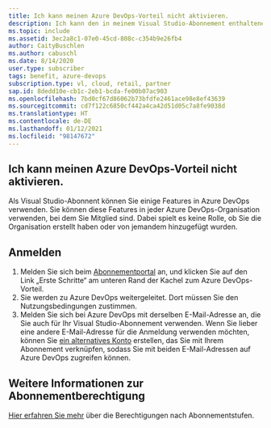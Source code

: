 ```yaml
---
title: Ich kann meinen Azure DevOps-Vorteil nicht aktivieren.
description: Ich kann den in meinem Visual Studio-Abonnement enthaltenen Azure DevOps Pay-As-You-Go-Vorteil nicht aktivieren.
ms.topic: include
ms.assetid: 3ec2a8c1-07e0-45cd-808c-c354b9e26fb4
author: CaityBuschlen
ms.author: cabuschl
ms.date: 8/14/2020
user.type: subscriber
tags: benefit, azure-devops
subscription.type: vl, cloud, retail, partner
sap.id: 8dedd10e-cb1c-2eb1-bcda-fe00b07ac903
ms.openlocfilehash: 7bd0cf67d86062b73bfdfe2461ace98e8ef43639
ms.sourcegitcommit: cd7f122c6850cf442a4ca42d51d05c7a8fe9038d
ms.translationtype: HT
ms.contentlocale: de-DE
ms.lasthandoff: 01/12/2021
ms.locfileid: "98147672"
---
```

## <a name="im-unable-to-activate-my-azure-devops-benefit"></a>Ich kann meinen Azure DevOps-Vorteil nicht aktivieren.

Als Visual Studio-Abonnent können Sie einige Features in Azure DevOps verwenden. Sie können diese Features in jeder Azure DevOps-Organisation verwenden, bei dem Sie Mitglied sind. Dabei spielt es keine Rolle, ob Sie die Organisation erstellt haben oder von jemandem hinzugefügt wurden.  

## <a name="sign-in"></a>Anmelden
1. Melden Sie sich beim [Abonnementportal](https://my.visualstudio.com/benefits) an, und klicken Sie auf den Link „Erste Schritte“ am unteren Rand der Kachel zum Azure DevOps-Vorteil.
1. Sie werden zu Azure DevOps weitergeleitet. Dort müssen Sie den Nutzungsbedingungen zustimmen. 
1. Melden Sie sich bei Azure DevOps mit derselben E-Mail-Adresse an, die Sie auch für Ihr Visual Studio-Abonnement verwenden. Wenn Sie lieber eine andere E-Mail-Adresse für die Anmeldung verwenden möchten, können Sie [ein alternatives Konto](https://docs.microsoft.com/visualstudio/subscriptions/vs-alternate-identity) erstellen, das Sie mit Ihrem Abonnement verknüpfen, sodass Sie mit beiden E-Mail-Adressen auf Azure DevOps zugreifen können. 

## <a name="more-information-about-subscription-eligibility"></a>Weitere Informationen zur Abonnementberechtigung 
[Hier erfahren Sie mehr](https://docs.microsoft.com/visualstudio/subscriptions/vs-azure-devops) über die Berechtigungen nach Abonnementstufen.